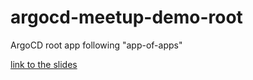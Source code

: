 # argocd-meetup-demo-root
ArgoCD root app following "app-of-apps"

[link to the slides](https://drive.google.com/file/d/1Zbqeh6F7iAQ0dUKSSGLuSDiS_rvvtqdi/view?usp=sharing)
